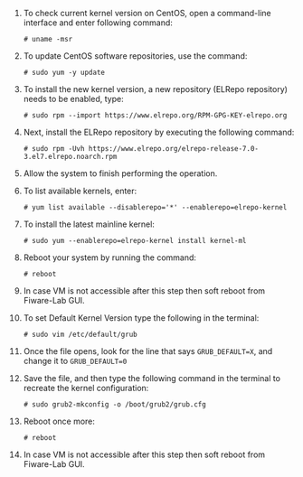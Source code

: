 1. To check current kernel version on CentOS, open a command-line interface and enter following command:

	```# uname -msr```

2. To update CentOS software repositories, use the command:

	```# sudo yum -y update```

3. To install the new kernel version, a new repository (ELRepo repository) needs to be enabled, type:

	```# sudo rpm --import https://www.elrepo.org/RPM-GPG-KEY-elrepo.org```

4. Next, install the ELRepo repository by executing the following command:

	```# sudo rpm -Uvh https://www.elrepo.org/elrepo-release-7.0-3.el7.elrepo.noarch.rpm```

5. Allow the system to finish performing the operation.
6. To list available kernels, enter:

	```# yum list available --disablerepo='*' --enablerepo=elrepo-kernel```

7. To install the latest mainline kernel:

	```# sudo yum --enablerepo=elrepo-kernel install kernel-ml```

8. Reboot your system by running the command:

	```# reboot```

9. In case VM is not accessible after this step then soft reboot from Fiware-Lab GUI.
10. To set Default Kernel Version type the following in the terminal:

	```# sudo vim /etc/default/grub```

11. Once the file opens, look for the line that says ```GRUB_DEFAULT=X```, and change it to ```GRUB_DEFAULT=0```
12. Save the file, and then type the following command in the terminal to recreate the kernel configuration:

	```# sudo grub2-mkconfig -o /boot/grub2/grub.cfg```

13. Reboot once more:

	```# reboot```

14. In case VM is not accessible after this step then soft reboot from Fiware-Lab GUI.
